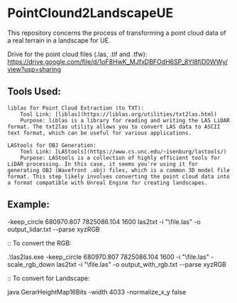 # PointClound2LandscapeUE
This repository concerns the process of transforming a point cloud data of a real terrain in a landscape for UE.



Drive for the point cloud files (.las, .tif and .tfw): https://drive.google.com/file/d/1oF8HwK_MJfxDBFOdH6SP_8Yl8fjD0WWy/view?usp=sharing

## Tools Used:

    liblas for Point Cloud Extraction (to TXT):
        Tool Link: [liblas](https://liblas.org/utilities/txt2las.html)
        Purpose: liblas is a library for reading and writing the LAS LiDAR format. The txt2las utility allows you to convert LAS data to ASCII text format, which can be useful for various applications.

    LAStools for OBJ Generation:
        Tool Link: [LAStools](https://www.cs.unc.edu/~isenburg/lastools/)
        Purpose: LAStools is a collection of highly efficient tools for LiDAR processing. In this case, it seems you're using it for generating OBJ (Wavefront .obj) files, which is a common 3D model file format. This step likely involves converting the point cloud data into a format compatible with Unreal Engine for creating landscapes.


## Example:

-keep_circle 680970.807 7825086.104 1600
las2txt -i "<PATH>\file.las" -o output_lidar.txt --parse xyzRGB

:: To convert the RGB:

.\las2las.exe -keep_circle 680970.807 7825086.104 1600 -i "<PATH>\file.las" -scale_rgb_down
las2txt -i "<PATH>\file.las" -o output_with_rgb.txt --parse xyzRGB

:: To convert for Landscape:

java GerarHeightMap16Bits -width 4033 -normalize_x_y false


